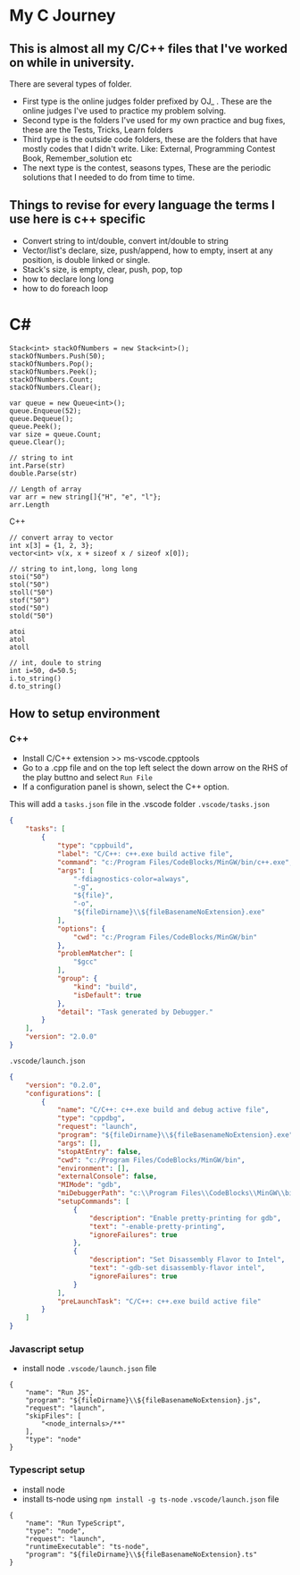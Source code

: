 # My C Journey
## This is almost all my C/C++ files that I've worked on while in university.



There are several types of folder. 

* First type is the online judges folder prefixed by OJ_ . These are the online judges I've used to practice my problem solving.
* Second type is the folders I've used for my own practice and bug fixes, these are the Tests, Tricks, Learn folders
* Third type is the outside code folders, these are the folders that have mostly codes that I didn't write. Like: External, Programming Contest Book, Remember_solution etc
* The next type is the contest, seasons types, These are the periodic solutions that I needed to do from time to time.


## Things to revise for every language the terms I use here is c++ specific
* Convert string to int/double, convert int/double to string
* Vector/list's declare, size, push/append, how to empty, insert at any position, is double linked or single.
* Stack's size, is empty, clear, push, pop, top
* how to declare long long
* how to do foreach loop

# C#
```
Stack<int> stackOfNumbers = new Stack<int>();
stackOfNumbers.Push(50);
stackOfNumbers.Pop();
stackOfNumbers.Peek();
stackOfNumbers.Count;
stackOfNumbers.Clear();

var queue = new Queue<int>();
queue.Enqueue(52);
queue.Dequeue();
queue.Peek();
var size = queue.Count;
queue.Clear();

// string to int
int.Parse(str)
double.Parse(str)

// Length of array
var arr = new string[]{"H", "e", "l"};
arr.Length
```

C++
```
// convert array to vector
int x[3] = {1, 2, 3};
vector<int> v(x, x + sizeof x / sizeof x[0]);

// string to int,long, long long
stoi("50")
stol("50")
stoll("50")
stof("50")
stod("50")
stold("50")

atoi
atol
atoll

// int, doule to string
int i=50, d=50.5;
i.to_string()
d.to_string()
```
## How to setup environment
### C++
* Install C/C++ extension >> ms-vscode.cpptools
* Go to a .cpp file and on the top left select the down arrow on the RHS of the play buttno and select `Run File`
* If a configuration panel is shown, select the C++ option.

This will add a `tasks.json` file in the .vscode folder
`.vscode/tasks.json`
```tasks.json
{
    "tasks": [
        {
            "type": "cppbuild",
            "label": "C/C++: c++.exe build active file",
            "command": "c:/Program Files/CodeBlocks/MinGW/bin/c++.exe",
            "args": [
                "-fdiagnostics-color=always",
                "-g",
                "${file}",
                "-o",
                "${fileDirname}\\${fileBasenameNoExtension}.exe"
            ],
            "options": {
                "cwd": "c:/Program Files/CodeBlocks/MinGW/bin"
            },
            "problemMatcher": [
                "$gcc"
            ],
            "group": {
                "kind": "build",
                "isDefault": true
            },
            "detail": "Task generated by Debugger."
        }
    ],
    "version": "2.0.0"
}
```
`.vscode/launch.json`
```launch.json
{
    "version": "0.2.0",
    "configurations": [
        {
            "name": "C/C++: c++.exe build and debug active file",
            "type": "cppdbg",
            "request": "launch",
            "program": "${fileDirname}\\${fileBasenameNoExtension}.exe",
            "args": [],
            "stopAtEntry": false,
            "cwd": "c:/Program Files/CodeBlocks/MinGW/bin",
            "environment": [],
            "externalConsole": false,
            "MIMode": "gdb",
            "miDebuggerPath": "c:\\Program Files\\CodeBlocks\\MinGW\\bin\\gdb.exe",
            "setupCommands": [
                {
                    "description": "Enable pretty-printing for gdb",
                    "text": "-enable-pretty-printing",
                    "ignoreFailures": true
                },
                {
                    "description": "Set Disassembly Flavor to Intel",
                    "text": "-gdb-set disassembly-flavor intel",
                    "ignoreFailures": true
                }
            ],
            "preLaunchTask": "C/C++: c++.exe build active file"
        }
    ]
}
```

### Javascript setup
* install node
`.vscode/launch.json` file
```
{
    "name": "Run JS",
    "program": "${fileDirname}\\${fileBasenameNoExtension}.js",
    "request": "launch",
    "skipFiles": [
        "<node_internals>/**"
    ],
    "type": "node"
}
```

### Typescript setup
* install node
* install ts-node using `npm install -g ts-node`
`.vscode/launch.json` file
```
{
    "name": "Run TypeScript",
    "type": "node",
    "request": "launch",
    "runtimeExecutable": "ts-node",
    "program": "${fileDirname}\\${fileBasenameNoExtension}.ts"
}
```